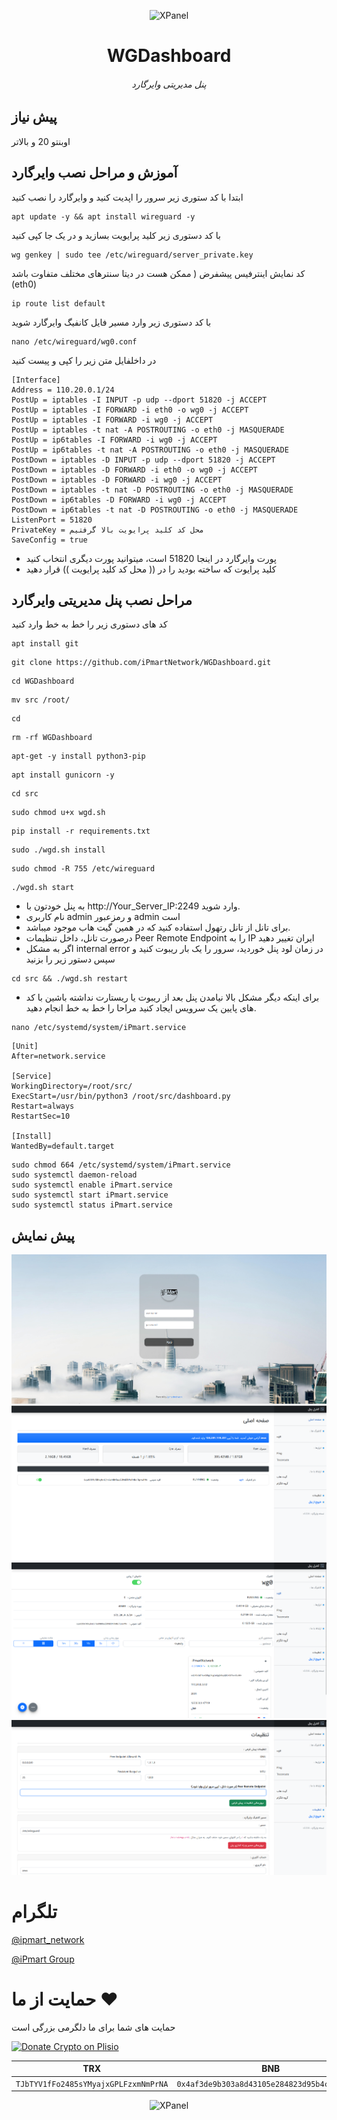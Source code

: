 <p align="center">
<picture>
<img width="160" height="160"  alt="XPanel" src="https://github.com/iPmartNetwork/iPmart-SSH/blob/main/images/logo.png">
</picture>
  </p> 
<p align="center">
<h1 align="center"/>WGDashboard</h1>
<h6 align="center"> پنل مدیریتی وایرگارد <h6>
</p>


## پیش نیاز

اوبنتو 20 و بالاتر

## آموزش و مراحل نصب وایرگارد


ابتدا با کد ستوری زیر سرور را اپدیت کنید و وایرگارد را نصب کنید 
```
apt update -y && apt install wireguard -y
```

با کد دستوری زیر کلید پرایویت بسازید و در یک جا کپی کنید

```
wg genkey | sudo tee /etc/wireguard/server_private.key
```


کد نمایش اینترفیس پیشفرض ( ممکن هست در دیتا سنترهای مختلف متفاوت باشد (eth0)

```
ip route list default
```




با کد دستوری زیر وارد مسیر فایل کانفیگ وایرگارد شوید

```
nano /etc/wireguard/wg0.conf
```


در داخلفایل متن زیر را کپی و پیست کنید

```
[Interface]
Address = 110.20.0.1/24
PostUp = iptables -I INPUT -p udp --dport 51820 -j ACCEPT
PostUp = iptables -I FORWARD -i eth0 -o wg0 -j ACCEPT
PostUp = iptables -I FORWARD -i wg0 -j ACCEPT
PostUp = iptables -t nat -A POSTROUTING -o eth0 -j MASQUERADE
PostUp = ip6tables -I FORWARD -i wg0 -j ACCEPT
PostUp = ip6tables -t nat -A POSTROUTING -o eth0 -j MASQUERADE
PostDown = iptables -D INPUT -p udp --dport 51820 -j ACCEPT
PostDown = iptables -D FORWARD -i eth0 -o wg0 -j ACCEPT
PostDown = iptables -D FORWARD -i wg0 -j ACCEPT
PostDown = iptables -t nat -D POSTROUTING -o eth0 -j MASQUERADE
PostDown = ip6tables -D FORWARD -i wg0 -j ACCEPT
PostDown = ip6tables -t nat -D POSTROUTING -o eth0 -j MASQUERADE
ListenPort = 51820
PrivateKey = محل کد کلید پرایویت بالا گرفتیم
SaveConfig = true
```

- پورت وایرگارد در اینجا 51820 است، میتوانید پورت دیگری انتخاب کنید
- کلید پرایوت  که ساخته بودید را در (( محل کد کلید پرایویت )) قرار دهید



## مراحل نصب پنل مدیریتی وایرگارد


کد های دستوری زیر را خط به خط وارد کنید 


```
apt install git
```
```
git clone https://github.com/iPmartNetwork/WGDashboard.git
```
```
cd WGDashboard
```
```
mv src /root/
```
```
cd
```
```
rm -rf WGDashboard
```
```
apt-get -y install python3-pip
```
```
apt install gunicorn -y
```
```
cd src
```
```
sudo chmod u+x wgd.sh
```
```
pip install -r requirements.txt
```
```
sudo ./wgd.sh install
```
```
sudo chmod -R 755 /etc/wireguard
```
```
./wgd.sh start
```



- به پنل خودتون با http://Your_Server_IP:2249 وارد شوید.
-  نام کاربری admin و رمزعبور admin است
- برای تانل از تانل رتهول استفاده کنید که در همین گیت هاب موجود میباشد.
- درصورت تانل، داخل تنظیمات Peer Remote Endpoint را به IP ایران تغییر دهید
- اگر به مشکل internal error در زمان لود پنل خوردید، سرور را یک بار ریبوت کنید و سپس دستور زیر را بزنید


```
cd src && ./wgd.sh restart
```


- برای اینکه دیگر مشکل بالا نیامدن پنل بعد از ریبوت یا ریستارت نداشته باشین با کد های پایین یک سرویس ایجاد کنید مراحا را خط به خط انجام دهید.

```
nano /etc/systemd/system/iPmart.service
```


 ```
[Unit]
After=network.service

[Service]
WorkingDirectory=/root/src/
ExecStart=/usr/bin/python3 /root/src/dashboard.py
Restart=always
RestartSec=10

[Install]
WantedBy=default.target

```

```
sudo chmod 664 /etc/systemd/system/iPmart.service
sudo systemctl daemon-reload
sudo systemctl enable iPmart.service
sudo systemctl start iPmart.service
sudo systemctl status iPmart.service
```



## پیش نمایش

![Login](./img/login.png)
![Dashboard](./img/dashboard.png)
![Configuration](./img/configuration.png)
![Setting](./img/setting.png)








# تلگرام

[@ipmart_network](https://t.me/ipmart_network)

[@iPmart Group](https://t.me/ipmartnetwork_gp)




 # حمایت از ما :hearts:
حمایت های شما برای ما دلگرمی بزرگی است<br> 
<p align="left">
<a href="https://plisio.net/donate/kB7QU7f7" target="_blank"><img src="https://plisio.net/img/donate/donate_light_icons_mono.png" alt="Donate Crypto on Plisio" width="240" height="80" /></a><br>
	
|                    TRX                   |                       BNB                         |                    Litecoin                       |
| ---------------------------------------- |:-------------------------------------------------:| -------------------------------------------------:|
| ```TJbTYV1fFo2485sYMyajxGPLFzxmNmPrNA``` |  ```0x4af3de9b303a8d43105e284823d95b4c600961a3``` | ```MPrkzFiNtw4Rg67bbZB6gCxa9LV87orABM``` |	

</p>	




<p align="center">
<picture>
<img width="160" height="160"  alt="XPanel" src="https://github.com/iPmartNetwork/iPmart-SSH/blob/main/images/logo.png">
</picture>
  </p> 













